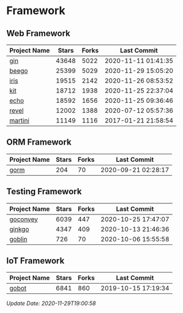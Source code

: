 # Framework

## Web Framework
| Project Name | Stars | Forks | Last Commit |
| ------------ | ----- | ----- | ----------- |
| [gin](https://github.com/gin-gonic/gin) | 43648 | 5022 | 2020-11-11 01:41:35 |
| [beego](https://github.com/astaxie/beego) | 25399 | 5029 | 2020-11-29 15:05:20 |
| [iris](https://github.com/kataras/iris) | 19515 | 2142 | 2020-11-26 08:53:52 |
| [kit](https://github.com/go-kit/kit) | 18712 | 1938 | 2020-11-25 22:37:04 |
| [echo](https://github.com/labstack/echo) | 18592 | 1656 | 2020-11-25 09:36:46 |
| [revel](https://github.com/revel/revel) | 12002 | 1388 | 2020-07-12 05:57:36 |
| [martini](https://github.com/go-martini/martini) | 11149 | 1116 | 2017-01-21 21:58:54 |

## ORM Framework
| Project Name | Stars | Forks | Last Commit |
| ------------ | ----- | ----- | ----------- |
| [gorm](https://github.com/jinzhu/gorm) | 204 | 70 | 2020-09-21 02:28:17 |

## Testing Framework
| Project Name | Stars | Forks | Last Commit |
| ------------ | ----- | ----- | ----------- |
| [goconvey](https://github.com/smartystreets/goconvey) | 6039 | 447 | 2020-10-25 17:47:07 |
| [ginkgo](https://github.com/onsi/ginkgo) | 4347 | 409 | 2020-10-13 21:46:36 |
| [goblin](https://github.com/franela/goblin) | 726 | 70 | 2020-10-06 15:55:58 |

## IoT Framework
| Project Name | Stars | Forks | Last Commit |
| ------------ | ----- | ----- | ----------- |
| [gobot](https://github.com/hybridgroup/gobot) | 6841 | 860 | 2019-10-15 17:19:34 |

*Update Date: 2020-11-29T19:00:58*